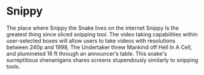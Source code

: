 # Snippy
The place where Snippy the Snake lives on the internet
Snippy Is the greatest thing since sliced snipping tool. The video taking capabilities within user-selected boxes will allow users to take videos with resolutions between 240p and 1998, The Undertaker threw Mankind off Hell In A Cell, and plummeted 16 ft through an announcer’s table.
This snake's surreptitious shenanigans shares screens stupendously similarly to snipping tools.
